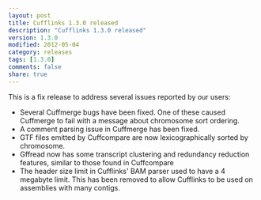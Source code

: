 ```yaml
---
layout: post
title: Cufflinks 1.3.0 released
description: "Cufflinks 1.3.0 released"
version: 1.3.0
modified: 2012-05-04
category: releases
tags: [1.3.0]
comments: false
share: true
---
```


This is a fix release to address several issues reported by our users:

- Several Cuffmerge bugs have been fixed. One of these caused Cuffmerge to fail with a message about chromosome sort ordering.
- A comment parsing issue in Cuffmerge has been fixed.
- GTF files emitted by Cuffcompare are now lexicographically sorted by chromosome.
- Gffread now has some transcript clustering and redundancy reduction features, similar to those found in Cuffcompare
- The header size limit in Cufflinks' BAM parser used to have a 4 megabyte limit. This has been removed to allow Cufflinks to be used on assemblies with many contigs.